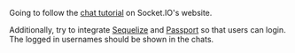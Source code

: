 Going to follow the
[chat tutorial](http://socket.io/get-started/chat/) on Socket.IO's
website.

Additionally, try to integrate [Sequelize](http://sequelizejs.com/)
and [Passport](http://passportjs.org/) so that users can login. The
logged in usernames should be shown in the chats.

